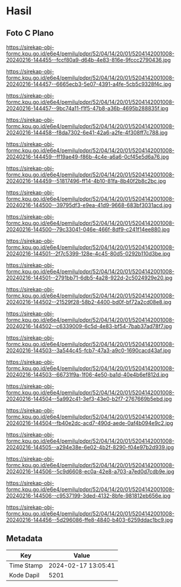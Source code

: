 # Hasil

## Foto C Plano

https://sirekap-obj-formc.kpu.go.id/e6e4/pemilu/pdpr/52/04/14/20/01/5204142001008-20240216-144455--fccf80a9-d64b-4e83-816e-9fccc2790436.jpg

https://sirekap-obj-formc.kpu.go.id/e6e4/pemilu/pdpr/52/04/14/20/01/5204142001008-20240216-144457--6665ecb3-5e07-4391-a4fe-5cb5c9328f4c.jpg

https://sirekap-obj-formc.kpu.go.id/e6e4/pemilu/pdpr/52/04/14/20/01/5204142001008-20240216-144457--9bc74a11-f1f5-47b8-a36b-4695b288835f.jpg

https://sirekap-obj-formc.kpu.go.id/e6e4/pemilu/pdpr/52/04/14/20/01/5204142001008-20240216-144458--f8da7302-6e41-42a6-a2fe-4f308ff7c788.jpg

https://sirekap-obj-formc.kpu.go.id/e6e4/pemilu/pdpr/52/04/14/20/01/5204142001008-20240216-144459--ff19ae49-f86b-4c4e-a6a6-0cf45e5d6a76.jpg

https://sirekap-obj-formc.kpu.go.id/e6e4/pemilu/pdpr/52/04/14/20/01/5204142001008-20240216-144459--51817496-ff14-4b10-81fa-8b40f2b8c2bc.jpg

https://sirekap-obj-formc.kpu.go.id/e6e4/pemilu/pdpr/52/04/14/20/01/5204142001008-20240216-144500--39795df3-e9ea-41d9-9668-683bf3031acd.jpg

https://sirekap-obj-formc.kpu.go.id/e6e4/pemilu/pdpr/52/04/14/20/01/5204142001008-20240216-144500--79c33041-046e-466f-8df9-c241f14ee880.jpg

https://sirekap-obj-formc.kpu.go.id/e6e4/pemilu/pdpr/52/04/14/20/01/5204142001008-20240216-144501--2f7c5399-128e-4c45-80d5-0292b110d3be.jpg

https://sirekap-obj-formc.kpu.go.id/e6e4/pemilu/pdpr/52/04/14/20/01/5204142001008-20240216-144501--2791bb71-6db5-4a28-922d-2c5024929e20.jpg

https://sirekap-obj-formc.kpu.go.id/e6e4/pemilu/pdpr/52/04/14/20/01/5204142001008-20240216-144502--21529f28-58b2-4400-bd0f-bf72a2cd08e8.jpg

https://sirekap-obj-formc.kpu.go.id/e6e4/pemilu/pdpr/52/04/14/20/01/5204142001008-20240216-144502--c6339009-6c5d-4e83-bf54-7bab37ad78f7.jpg

https://sirekap-obj-formc.kpu.go.id/e6e4/pemilu/pdpr/52/04/14/20/01/5204142001008-20240216-144503--3a544c45-fcb7-47a3-a9c0-1690cacd43af.jpg

https://sirekap-obj-formc.kpu.go.id/e6e4/pemilu/pdpr/52/04/14/20/01/5204142001008-20240216-144503--66731f9a-1f06-4e50-ba1d-40e4b6ef812d.jpg

https://sirekap-obj-formc.kpu.go.id/e6e4/pemilu/pdpr/52/04/14/20/01/5204142001008-20240216-144504--5a992c41-3ef3-43e0-b2f7-2767669b5ebd.jpg

https://sirekap-obj-formc.kpu.go.id/e6e4/pemilu/pdpr/52/04/14/20/01/5204142001008-20240216-144504--fb40e2dc-acd7-490d-aede-0af4b094e9c2.jpg

https://sirekap-obj-formc.kpu.go.id/e6e4/pemilu/pdpr/52/04/14/20/01/5204142001008-20240216-144505--a294e38e-6e02-4b2f-8290-f04e97b2d939.jpg

https://sirekap-obj-formc.kpu.go.id/e6e4/pemilu/pdpr/52/04/14/20/01/5204142001008-20240216-144506--5c9d6608-ec0a-42e8-a703-a7ed0d7cdb9e.jpg

https://sirekap-obj-formc.kpu.go.id/e6e4/pemilu/pdpr/52/04/14/20/01/5204142001008-20240216-144506--c9537199-3ded-4132-8bfe-981812eb656e.jpg

https://sirekap-obj-formc.kpu.go.id/e6e4/pemilu/pdpr/52/04/14/20/01/5204142001008-20240216-144456--5d296086-ffe8-4840-b403-6259ddac1bc9.jpg


## Metadata

| Key        | Value               |
| ---------- | ------------------- |
| Time Stamp | 2024-02-17 13:05:41 |
| Kode Dapil | 5201                |



